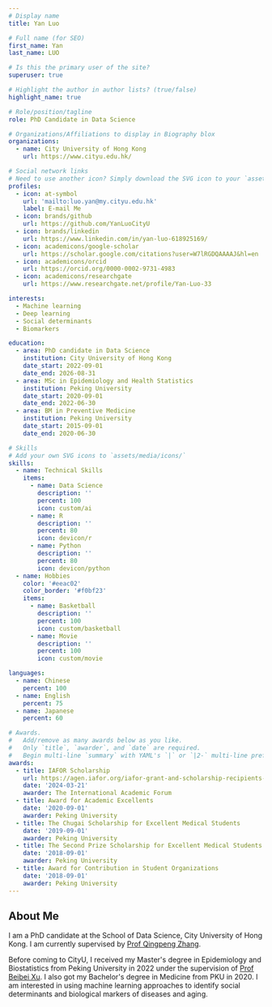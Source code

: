```yaml
---
# Display name
title: Yan Luo

# Full name (for SEO)
first_name: Yan
last_name: LUO

# Is this the primary user of the site?
superuser: true

# Highlight the author in author lists? (true/false)
highlight_name: true

# Role/position/tagline
role: PhD Candidate in Data Science

# Organizations/Affiliations to display in Biography blox
organizations:
  - name: City University of Hong Kong
    url: https://www.cityu.edu.hk/

# Social network links
# Need to use another icon? Simply download the SVG icon to your `assets/media/icons/` folder.
profiles:
  - icon: at-symbol
    url: 'mailto:luo.yan@my.cityu.edu.hk'
    label: E-mail Me
  - icon: brands/github
    url: https://github.com/YanLuoCityU
  - icon: brands/linkedin
    url: https://www.linkedin.com/in/yan-luo-618925169/
  - icon: academicons/google-scholar
    url: https://scholar.google.com/citations?user=W7lRGDQAAAAJ&hl=en
  - icon: academicons/orcid
    url: https://orcid.org/0000-0002-9731-4983
  - icon: academicons/researchgate
    url: https://www.researchgate.net/profile/Yan-Luo-33

interests:
  - Machine learning
  - Deep learning
  - Social determinants
  - Biomarkers

education:
  - area: PhD candidate in Data Science
    institution: City University of Hong Kong
    date_start: 2022-09-01
    date_end: 2026-08-31
  - area: MSc in Epidemiology and Health Statistics
    institution: Peking University
    date_start: 2020-09-01
    date_end: 2022-06-30
  - area: BM in Preventive Medicine
    institution: Peking University
    date_start: 2015-09-01
    date_end: 2020-06-30

# Skills
# Add your own SVG icons to `assets/media/icons/`
skills:
  - name: Technical Skills
    items:
      - name: Data Science
        description: ''
        percent: 100
        icon: custom/ai
      - name: R
        description: ''
        percent: 80
        icon: devicon/r
      - name: Python
        description: ''
        percent: 80
        icon: devicon/python
  - name: Hobbies
    color: '#eeac02'
    color_border: '#f0bf23'
    items:
      - name: Basketball
        description: ''
        percent: 100
        icon: custom/basketball
      - name: Movie
        description: ''
        percent: 100
        icon: custom/movie

languages:
  - name: Chinese
    percent: 100
  - name: English
    percent: 75
  - name: Japanese
    percent: 60

# Awards.
#   Add/remove as many awards below as you like.
#   Only `title`, `awarder`, and `date` are required.
#   Begin multi-line `summary` with YAML's `|` or `|2-` multi-line prefix and indent 2 spaces below.
awards:
  - title: IAFOR Scholarship
    url: https://agen.iafor.org/iafor-grant-and-scholarship-recipients-agen2024/
    date: '2024-03-21'
    awarder: The International Academic Forum
  - title: Award for Academic Excellents
    date: '2020-09-01'
    awarder: Peking University
  - title: The Chugai Scholarship for Excellent Medical Students
    date: '2019-09-01'
    awarder: Peking University
  - title: The Second Prize Scholarship for Excellent Medical Students (The Eisai [China] Pharmaceutical Scholarship)
    date: '2018-09-01'
    awarder: Peking University
  - title: Award for Contribution in Student Organizations
    date: '2018-09-01'
    awarder: Peking University
---
```


## About Me

I am a PhD candidate at the School of Data Science, City University of Hong Kong. I am currently supervised by [Prof Qingpeng Zhang](https://datascience.hku.hk/people/qingpeng-zhang/).

Before coming to CityU, I received my Master's degree in Epidemiology and Biostatistics from Peking University in 2022 under the supervision of [Prof Beibei Xu](https://medic.bjmu.edu.cn/jyjx/szll/index.htm). I also got my Bachelor's degree in Medicine from PKU in 2020. I am interested in using machine learning approaches to identify social determinants and biological markers of diseases and aging.
